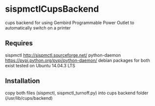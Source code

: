 # sispmctlCupsBackend
cups backend for using Gembird Programmable Power Outlet to automatically switch on a printer
## Requires
sispmctl http://sispmctl.sourceforge.net/
python-daemon https://pypi.python.org/pypi/python-daemon/
debian packages for both exist
tested on Ubuntu 14.04.3 LTS

## Installation
copy both files (sispmctl, sispmctl_turnoff.py) into cups backend folder (/usr/lib/cups/backend)

